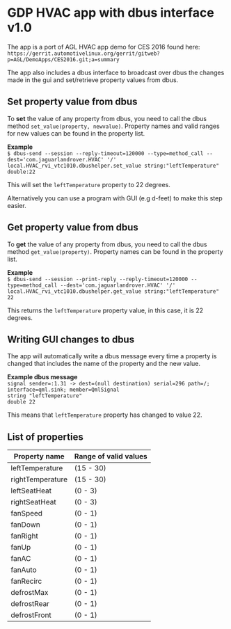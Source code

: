 # **GDP HVAC app with dbus interface v1.0**

The app is a port of AGL HVAC app demo for CES 2016 found here:    
`https://gerrit.automotivelinux.org/gerrit/gitweb?p=AGL/DemoApps/CES2016.git;a=summary`

The app also includes a dbus interface to broadcast over dbus the changes made in the gui and set/retrieve property values from dbus.

## **Set property value from dbus**
To **set** the value of any property from dbus, you need to call the dbus method
`set_value(property, newvalue)`. Property names and valid ranges for new values can be found in the property list.

**Example**    
`$ dbus-send --session --reply-timeout=120000 --type=method_call --dest='com.jaguarlandrover.HVAC' '/' local.HVAC_rvi_vtc1010.dbushelper.set_value string:"leftTemperature" double:22`

This will set the `leftTemperature` property to 22 degrees.

Alternatively you can use a program with GUI (e.g d-feet) to make this step easier.

## **Get property value from dbus**
To **get** the value of any property from dbus, you need to call the dbus method
`get_value(property)`. Property names can be found in the property list.

**Example**    
`$ dbus-send --session --print-reply --reply-timeout=120000 --type=method_call --dest='com.jaguarlandrover.HVAC' '/' local.HVAC_rvi_vtc1010.dbushelper.get_value string:"leftTemperature" `    
`22`    

This returns the `leftTemperature` property value, in this case, it is 22 degrees.

## **Writing GUI changes to dbus**

The app will automatically write a dbus message every time a property is changed that includes the name of the property and the new value.

**Example dbus message**    
`signal sender=:1.31 -> dest=(null destination) serial=296 path=/; interface=qml.sink; member=QmlSignal`     
   `string "leftTemperature"`    
   `double 22`    

This means that `leftTemperature` property has changed to value 22.



## **List of properties**

| **Property name** | **Range of valid values** |
|--------|--------|
| leftTemperature | (15 - 30) |
| rightTemperature | (15 - 30) |
| leftSeatHeat | (0 - 3) |
| rightSeatHeat | (0 - 3) |
| fanSpeed | (0 - 1) |
| fanDown | (0 - 1) |
| fanRight | (0 - 1) |
| fanUp | (0 - 1) |
| fanAC | (0 - 1) |
| fanAuto | (0 - 1) |
| fanRecirc | (0 - 1) |
| defrostMax | (0 - 1) |
| defrostRear | (0 - 1) |
| defrostFront | (0 - 1) |
